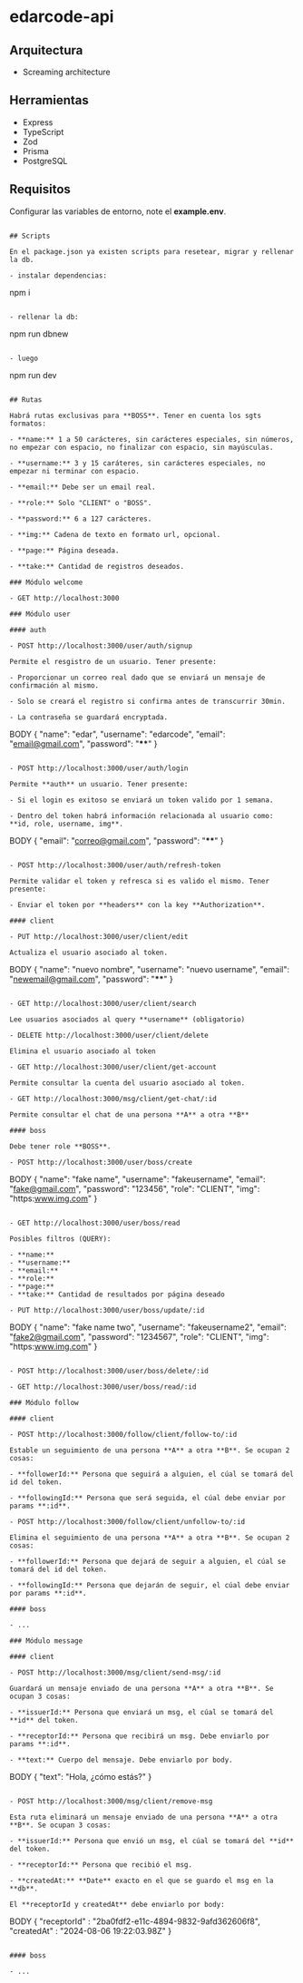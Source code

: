 # edarcode-api

## Arquitectura

- Screaming architecture

## Herramientas

- Express
- TypeScript
- Zod
- Prisma
- PostgreSQL

## Requisitos

Configurar las variables de entorno, note el **example.env**.

```

## Scripts

En el package.json ya existen scripts para resetear, migrar y rellenar la db.

- instalar dependencias:

```

npm i

```

- rellenar la db:

```

npm run dbnew

```

- luego

```

npm run dev

```

## Rutas

Habrá rutas exclusivas para **BOSS**. Tener en cuenta los sgts formatos:

- **name:** 1 a 50 carácteres, sin carácteres especiales, sin números, no empezar con espacio, no finalizar con espacio, sin mayúsculas.

- **username:** 3 y 15 caráteres, sin carácteres especiales, no empezar ni terminar con espacio.

- **email:** Debe ser un email real.

- **role:** Solo "CLIENT" o "BOSS".

- **password:** 6 a 127 carácteres.

- **img:** Cadena de texto en formato url, opcional.

- **page:** Página deseada.

- **take:** Cantidad de registros deseados.

### Módulo welcome

- GET http://localhost:3000

### Módulo user

#### auth

- POST http://localhost:3000/user/auth/signup

Permite el resgistro de un usuario. Tener presente:

- Proporcionar un correo real dado que se enviará un mensaje de confirmación al mismo.

- Solo se creará el registro si confirma antes de transcurrir 30min.

- La contraseña se guardará encryptada.

```

BODY
{
"name": "edar",
"username": "edarcode",
"email": "email@gmail.com",
"password": "**\*\***"
}

```

- POST http://localhost:3000/user/auth/login

Permite **auth** un usuario. Tener presente:

- Si el login es exitoso se enviará un token valido por 1 semana.

- Dentro del token habrá información relacionada al usuario como: **id, role, username, img**.

```

BODY
{
"email": "correo@gmail.com",
"password": "**\*\***"
}

```

- POST http://localhost:3000/user/auth/refresh-token

Permite validar el token y refresca si es valido el mismo. Tener presente:

- Enviar el token por **headers** con la key **Authorization**.

#### client

- PUT http://localhost:3000/user/client/edit

Actualiza el usuario asociado al token.

```

BODY
{
"name": "nuevo nombre",
"username": "nuevo username",
"email": "newemail@gmail.com",
"password": "**\*\***"
}

```

- GET http://localhost:3000/user/client/search

Lee usuarios asociados al query **username** (obligatorio)

- DELETE http://localhost:3000/user/client/delete

Elimina el usuario asociado al token

- GET http://localhost:3000/user/client/get-account

Permite consultar la cuenta del usuario asociado al token.

- GET http://localhost:3000/msg/client/get-chat/:id

Permite consultar el chat de una persona **A** a otra **B**

#### boss

Debe tener role **BOSS**.

- POST http://localhost:3000/user/boss/create

```

BODY
{
"name": "fake name",
"username": "fakeusername",
"email": "fake@gmail.com",
"password": "123456",
"role": "CLIENT",
"img": "https:www.img.com"
}

```

- GET http://localhost:3000/user/boss/read

Posibles filtros (QUERY):

- **name:**
- **username:**
- **email:**
- **role:**
- **page:**
- **take:** Cantidad de resultados por página deseado

- PUT http://localhost:3000/user/boss/update/:id

```

BODY
{
"name": "fake name two",
"username": "fakeusername2",
"email": "fake2@gmail.com",
"password": "1234567",
"role": "CLIENT",
"img": "https:www.img.com"
}

```

- POST http://localhost:3000/user/boss/delete/:id

- GET http://localhost:3000/user/boss/read/:id

### Módulo follow

#### client

- POST http://localhost:3000/follow/client/follow-to/:id

Estable un seguimiento de una persona **A** a otra **B**. Se ocupan 2 cosas:

- **followerId:** Persona que seguirá a alguien, el cúal se tomará del id del token.

- **followingId:** Persona que será seguida, el cúal debe enviar por params **:id**.

- POST http://localhost:3000/follow/client/unfollow-to/:id

Elimina el seguimiento de una persona **A** a otra **B**. Se ocupan 2 cosas:

- **followerId:** Persona que dejará de seguir a alguien, el cúal se tomará del id del token.

- **followingId:** Persona que dejarán de seguir, el cúal debe enviar por params **:id**.

#### boss

- ...

### Módulo message

#### client

- POST http://localhost:3000/msg/client/send-msg/:id

Guardará un mensaje enviado de una persona **A** a otra **B**. Se ocupan 3 cosas:

- **issuerId:** Persona que enviará un msg, el cúal se tomará del **id** del token.

- **receptorId:** Persona que recibirá un msg. Debe enviarlo por params **:id**.

- **text:** Cuerpo del mensaje. Debe enviarlo por body.

```

BODY
{
"text": "Hola, ¿cómo estás?"
}

```

- POST http://localhost:3000/msg/client/remove-msg

Esta ruta eliminará un mensaje enviado de una persona **A** a otra **B**. Se ocupan 3 cosas:

- **issuerId:** Persona que envió un msg, el cúal se tomará del **id** del token.

- **receptorId:** Persona que recibió el msg.

- **createdAt:** **Date** exacto en el que se guardo el msg en la **db**.

El **receptorId y createdAt** debe enviarlo por body:

```

BODY
{
"receptorId" : "2ba0fdf2-e11c-4894-9832-9afd362606f8",
"createdAt" : "2024-08-06 19:22:03.98Z"
}

```

#### boss

- ...
```
